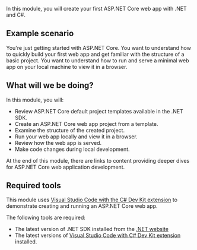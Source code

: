 In this module, you will create your first ASP.NET Core web app with .NET and C#.

## Example scenario

You're just getting started with ASP.NET Core. You want to understand how to quickly build your first web app and get familiar with the structure of a basic project. You want to understand how to run and serve a minimal web app on your local machine to view it in a browser.

## What will we be doing?

In this module, you will:

- Review ASP.NET Core default project templates available in the .NET SDK.
- Create an ASP.NET Core web app project from a template.
- Examine the structure of the created project.
- Run your web app locally and view it in a browser.
- Review how the web app is served.
- Make code changes during local development.

At the end of this module, there are links to content providing deeper dives for ASP.NET Core web application development.

## Required tools

This module uses [Visual Studio Code with the C# Dev Kit extension](https://code.visualstudio.com/docs/csharp/get-started) to demonstrate creating and running an ASP.NET Core web app.

The following tools are required:

- The latest version of .NET SDK installed from the [.NET website](https://dot.net)
- The latest versions of [Visual Studio Code with C# Dev Kit extension](https://code.visualstudio.com/docs/csharp/get-started) installed.